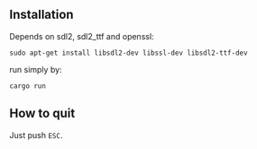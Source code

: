 ## Installation

Depends on sdl2, sdl2_ttf and openssl:

```
sudo apt-get install libsdl2-dev libssl-dev libsdl2-ttf-dev
```

run simply by:
```
cargo run
```

## How to quit

Just push `ESC`.